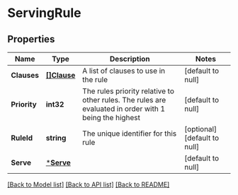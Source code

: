 # ServingRule

## Properties
Name | Type | Description | Notes
------------ | ------------- | ------------- | -------------
**Clauses** | [**[]Clause**](Clause.md) | A list of clauses to use in the rule | [default to null]
**Priority** | **int32** | The rules priority relative to other rules.  The rules are evaluated in order with 1 being the highest | [default to null]
**RuleId** | **string** | The unique identifier for this rule | [optional] [default to null]
**Serve** | [***Serve**](Serve.md) |  | [default to null]

[[Back to Model list]](../README.md#documentation-for-models) [[Back to API list]](../README.md#documentation-for-api-endpoints) [[Back to README]](../README.md)

